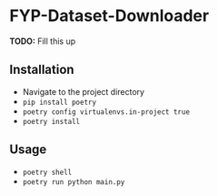 # FYP-Dataset-Downloader

**TODO:** Fill this up
## Installation
- Navigate to the project directory
- `pip install poetry`
- `poetry config virtualenvs.in-project true`
- `poetry install`

## Usage
- `poetry shell`
- `poetry run python main.py`
